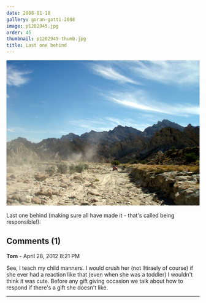 ```yaml
---
date: 2008-01-18
gallery: goran-gatti-2008
image: p1202945.jpg
order: 45
thumbnail: p1202945-thumb.jpg
title: Last one behind
---
```


![Last one behind](./p1202945.jpg)

Last one behind (making sure all have made it - that's called being responsible!):

<div id="comments">

## Comments (1)

**Tom** - April 28, 2012  8:21 PM

See, I teach my child manners. I would crush her (not lltiraely of course) if she ever had a reaction like that (even when she was a toddler) I wouldn't think it was cute. Before any gift giving occasion we talk about how to respond if there's a gift she doesn't like.

---

</div>